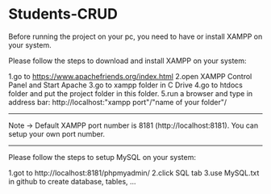 # Students-CRUD

Before running the project on your pc, you need to have or install XAMPP on your system.

Please follow the steps to download and install XAMPP on your system:

1.go to https://www.apachefriends.org/index.html
2.open XAMPP Control Panel and Start Apache
3.go to xampp folder in C Drive
4.go to htdocs folder and put the project folder in this folder.
5.run a browser and type in address bar: http://localhost:"xampp port"/"name of your folder"/

-------------------------------------------------------------

Note -> Default XAMPP port number is 8181 (http://localhost:8181). You can setup your own port number.

--------------------------------------------------------------

Please follow the steps to setup MySQL on your system:

1.got to http://localhost:8181/phpmyadmin/
2.click SQL tab
3.use MySQL.txt in github to create database, tables, ...
